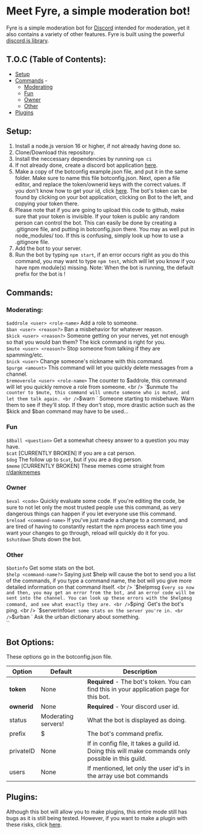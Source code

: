# Meet Fyre, a simple moderation bot!
Fyre is a simple moderation bot for <a href="https://discordapp.com/" target="_blank">Discord</a> intended for moderation, yet it also contains a variety of other features. Fyre is built using the powerful <a href="https://discord.js.org/" target="_blank">discord.js library</a>.

## T.O.C (Table of Contents):
- [Setup](#setup)
- [Commands](#commands) -
  - [Moderating](#moderating)
  - [Fun](#fun)
  - [Owner](#owner)
  - [Other](#other)
- [Plugins](#plugins)
## Setup:
1. Install a node.js version 16 or higher, if not already having done so.
2. Clone/Download this repository.
3. Install the neccessary dependencies by running `npm ci`
4. If not already done, create a discord bot application [here](https://discordapp.com/developers/applications/).
5. Make a copy of the botconfig example.json file, and put it in the same folder. Make sure to name this file botconfig.json. Next, open a file editor, and replace the token/ownerid keys with the correct values. If you don't know how to get your id, click [here](https://support.discordapp.com/hc/en-us/articles/206346498-Where-can-I-find-my-User-Server-Message-ID-). The bot's token can be found by clicking on your bot application, clicking on Bot to the left, and copying your token there. 
6. Please note that if you are going to upload this code to github, make sure that your token is invisible. If your token is public any random person can control the bot. This can easily be done by creating a .gitignore file, and putting in botconfig.json there. You may as well put in node_modules/ too. If this is confusing, simply look up how to use a .gitignore file.
7. Add the bot to your server.
8. Run the bot by typing `npm start`, if an error occurs right as you do this command, you may want to type `npm test`, which will let you know if you have npm module(s) missing. Note: When the bot is running, the default prefix for the bot is !

## Commands:

### Moderating:
`$addrole <user> <role-name>` Add a role to someone. <br />
`$ban <user> <reason?>` Ban a misbehavior for whatever reason. <br />
`$kick <user> <reason?>` Someone getting on your nerves, yet not enough so that you would ban them? The kick command is right for you. <br />
`$mute <user> <reason?>` Stop someone from talking if they are spamming/etc. <br />
`$nick <user>` Change someone's nickname with this command. <br />
`$purge <amount>` This command will let you quickly delete messages from a channel. <br />
`$removerole <user> <role-name>` The counter to $addrole, this command will let you quickly remove a role from someone. <br />
`$unmute <user>` The counter to $mute, this command will unmute someone who is muted, and let them talk again. <br />
`$warn <user> <reason>` Someone starting to misbehave. Warn them to see if they'll stop. If they don't stop, more drastic action such as the $kick and $ban command may have to be used...
### Fun
`$8ball <question>` Get a somewhat cheesy answer to a question you may have. <br />
`$cat` [CURRENTLY BROKEN] If you are a cat person.<br />
`$dog` The follow up to `$cat`, but if you are a dog person.<br />
`$meme` [CURRENTLY BROKEN] These memes come straight from [r/dankmemes](https://reddit.com/r/dankmemes/)
### Owner
`$eval <code>` Quickly evaluate some code. If you're editing the code, be sure to not let only the most trusted people use this command, as very dangerous things can happen if you let everyone use this command. <br />
`$reload <command-name>` If you've just made a change to a command, and are tired of having to constantly restart the npm process each time you want your changes to go through, reload will quickly do it for you. <br />
`$shutdown` Shuts down the bot.
### Other
`$botinfo` Get some stats on the bot. <br />
`$help <command-name?>` Saying just $help will cause the bot to send you a list of the commands, if you type a command name, the bot will you give more detailed information on that command itself. <br />
`$helpmsg <number>` Every so now and then, you may get an error from the bot, and an error code will be sent into the channel. You can look up these errors with the $helpmsg command, and see what exactly they are. <br />
`$ping` Get's the bot's ping. <br />
`$serverinfo` Get some stats on the server you're in. <br />
`$urban <query>` Ask the urban dictionary about something. <br />
``

## Bot Options:
These options go in the botconfig.json file.

| Option | Default | Description |
| ------ | ------- | ----------- |
| **token** | None | **Required** - The bot's token. You can find this in your application page for this bot. |
| **ownerid** | None | **Required** - Your discord user id. |
| status | Moderating servers! | What the bot is displayed as doing. |
| prefix | $ | The bot's command prefix. |
| privateID | None | If in config file, it takes a guild id. Doing this will make commands only possible in this guild.
| users | None | If mentioned, let only the user id's in the array use bot commands

## Plugins:
Although this bot will allow you to make plugins, this entire mode still has bugs as it is still being tested. However, if you want to make a plugin with these risks, click [here](src/plugins/README.md).